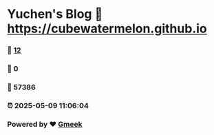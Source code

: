# Yuchen's Blog :link: https://cubewatermelon.github.io 
### :page_facing_up: [12](https://cubewatermelon.github.io/tag.html) 
### :speech_balloon: 0 
### :hibiscus: 57386 
### :alarm_clock: 2025-05-09 11:06:04 
### Powered by :heart: [Gmeek](https://github.com/Meekdai/Gmeek)
